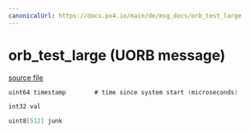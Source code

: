 ```yaml
---
canonicalUrl: https://docs.px4.io/main/de/msg_docs/orb_test_large
---
```


# orb_test_large (UORB message)



[source file](https://github.com/PX4/PX4-Autopilot/blob/release/1.13/msg/orb_test_large.msg)

```c
uint64 timestamp        # time since system start (microseconds)

int32 val

uint8[512] junk

```

